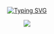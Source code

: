 <!---------- Typing SVG ---------->
<p align="center">
    <a href="https://avatars.githubusercontent.com/u/85664936?v=4">
        <img
            src="https://readme-typing-svg.herokuapp.com?size=39&width=1200&lines=Welcome+To+WhiteDevil+media+[WHITE]..."
            alt="Typing SVG"
        />
    </a>
</p>



<p align="center">
  <a href="httsp://github.com/terror-boy/White">
    <img src="https://img.shields.io/github/repo-size/terror-boy/White?color=green&label=Repo%20total%20size&style=plastic">
<p align="center"> <size="50000"&width="100000">
    
    
    
    
    
    
    
    
    
    
    
